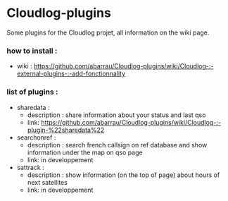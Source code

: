 # Cloudlog-plugins
Some plugins for the Cloudlog projet, all information on the wiki page. 

### how to install :
- wiki : https://github.com/abarrau/Cloudlog-plugins/wiki/Cloudlog-:-external-plugins-:-add-fonctionnality

### list of plugins : 
- sharedata :
    - description : share information about your status and last qso 
    - link: https://github.com/abarrau/Cloudlog-plugins/wiki/Cloudlog-:-plugin-%22sharedata%22
- searchonref : 
    - description : search french callsign on ref database and show information under the map on qso page 
    - link: in developpement
- sattrack : 
    - description : show information (on the top of page) about hours of next satellites  
    - link: in developpement
